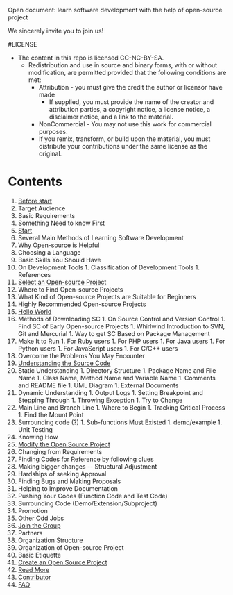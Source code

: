 Open document: learn software development with the help of open-source project

We sincerely invite you to join us!

#LICENSE

* The content in this repo is licensed CC-NC-BY-SA.
  * Redistribution and use in source and binary forms, with or without modification, are permitted provided that the following conditions are met:
    * Attribution - you must give the credit the author or licensor have made 
      * If supplied, you must provide the name of the creator and attribution parties, a copyright notice, a license notice, a disclaimer notice, and a link to the material.
    * NonCommercial -  You may not use this work for commercial purposes.
    * If you remix, transform, or build upon the material, you must distribute your contributions under the same license as the original. 

# Contents

1. [Before start](Before-start.md)
  1. Target Audience
  1. Basic Requirements
  1. Something Need to know First
1. [Start](Start.md)
  1. Several Main Methods of Learning Software Development
  1. Why Open-source is Helpful
  1. Choosing a Language
  1. Basic Skills You Should Have
  1. On Development Tools
    1. Classification of Development Tools
    1. References
1. [Select an Open-source Project](Select-an-open-source-project.md)
  1. Where to Find Open-source Projects
  1. What Kind of Open-source Projects are Suitable for Beginners
  1. Highly Recommended Open-source Projects
1. [Hello World](Hello-world.md)
  1. Methods of Downloading SC
    1. On Source Control and Version Control 
    1. Find SC of Early Open-source Projects
    1. Whirlwind Introduction to SVN, Git and Mercurial
    1. Way to get SC Based on Package Management
  1. Make It to Run
    1. For Ruby users
    1. For PHP users
    1. For Java users
    1. For Python users
    1. For JavaScript users
    1. For C/C++ users
  1. Overcome the Problems You May Encounter
1. [Understanding the Source Code](Understanding-the-source-code.md)
  1. Static Understanding
    1. Directory Structure
    1. Package Name and File Name
    1. Class Name, Method Name and Variable Name
    1. Comments and README file
    1. UML Diagram
    1. External Documents
  1. Dynamic Understanding
    1. Output Logs
    1. Setting Breakpoint and Stepping Through
    1. Throwing Exception
    1. Try to Change 
  1. Main Line and Branch Line
    1. Where to Begin
    1. Tracking Critical Process
    1. Find the Mount Point
  1. Surrounding code (?)
    1. Sub-functions Must Existed
    1. demo/example
    1. Unit Testing
  1. Knowing How
1. [Modify the Open Source Project](Modify-the-open-source-project.md)
  1. Changing from Requirements
  1. Finding Codes for Reference by following clues
  1. Making bigger changes -- Structural Adjustment
  1. Hardships of seeking Approval
  1. Finding Bugs and Making Proposals
  1. Helping to Improve Documentation
  1. Pushing Your Codes (Function Code and Test Code)
  1. Surrounding Code (Demo/Extension/Subproject)
  1. Promotion
  1. Other Odd Jobs
1. [Join the Group](Join-the-group.md)
  1. Partners
  1. Organization Structure
  1. Organization of Open-source Project
  1. Basic Etiquette
1. [Create an Open Source Project](Create-an-open-source-project.md)
1. [Read More](Read-more.md)
1. [Contributor](Contributor.md)
1. [FAQ](FAQ.md)
